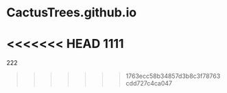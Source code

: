 # CactusTrees.github.io

<<<<<<< HEAD
1111
=======
222
>>>>>>> 1763ecc58b34857d3b8c3f78763cdd727c4ca047
